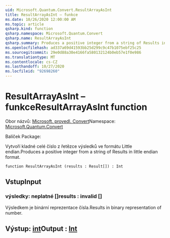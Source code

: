 ```yaml
---
uid: Microsoft.Quantum.Convert.ResultArrayAsInt
title: ResultArrayAsInt – funkce
ms.date: 10/26/2020 12:00:00 AM
ms.topic: article
qsharp.kind: function
qsharp.namespace: Microsoft.Quantum.Convert
qsharp.name: ResultArrayAsInt
qsharp.summary: Produces a positive integer from a string of Results in little endian format.
ms.openlocfilehash: ad337a69d41593bb25d299c9c47b1075ebf25c25
ms.sourcegitcommit: 29e0d88a30e4166fa580132124b0eb57e1f0e986
ms.translationtype: MT
ms.contentlocale: cs-CZ
ms.lasthandoff: 10/27/2020
ms.locfileid: "92698260"
---
```

# <a name="resultarrayasint-function"></a><span data-ttu-id="31df1-102">ResultArrayAsInt – funkce</span><span class="sxs-lookup"><span data-stu-id="31df1-102">ResultArrayAsInt function</span></span>

<span data-ttu-id="31df1-103">Obor názvů: [Microsoft. provedl. Convert](xref:Microsoft.Quantum.Convert)</span><span class="sxs-lookup"><span data-stu-id="31df1-103">Namespace: [Microsoft.Quantum.Convert](xref:Microsoft.Quantum.Convert)</span></span>

<span data-ttu-id="31df1-104">Balíček [](https://nuget.org/packages/)</span><span class="sxs-lookup"><span data-stu-id="31df1-104">Package: [](https://nuget.org/packages/)</span></span>


<span data-ttu-id="31df1-105">Vytvoří kladné celé číslo z řetězce výsledků ve formátu Little endian.</span><span class="sxs-lookup"><span data-stu-id="31df1-105">Produces a positive integer from a string of Results in little endian format.</span></span>

```qsharp
function ResultArrayAsInt (results : Result[]) : Int
```


## <a name="input"></a><span data-ttu-id="31df1-106">Vstup</span><span class="sxs-lookup"><span data-stu-id="31df1-106">Input</span></span>

### <a name="results--__invalidresult__"></a><span data-ttu-id="31df1-107">výsledky: __neplatné <Result>__ []</span><span class="sxs-lookup"><span data-stu-id="31df1-107">results : __invalid<Result>__ []</span></span>

<span data-ttu-id="31df1-108">Výsledkem je binární reprezentace čísla.</span><span class="sxs-lookup"><span data-stu-id="31df1-108">Results in binary representation of number.</span></span>



## <a name="output--int"></a><span data-ttu-id="31df1-109">Výstup: [int](xref:microsoft.quantum.lang-ref.int)</span><span class="sxs-lookup"><span data-stu-id="31df1-109">Output : [Int](xref:microsoft.quantum.lang-ref.int)</span></span>

